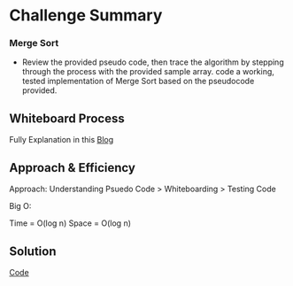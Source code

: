 # Challenge Summary
### Merge Sort

- Review the provided pseudo code, then trace the algorithm by stepping through the process with the provided sample array.
code a working, tested implementation of Merge Sort based on the pseudocode provided.

## Whiteboard Process

Fully Explanation in this [Blog](BLOG.md)

## Approach & Efficiency

Approach: Understanding Psuedo Code > Whiteboarding > Testing Code

Big O:

Time = O(log n)
Space = O(log n)

## Solution

[Code](merge_sort.py)
